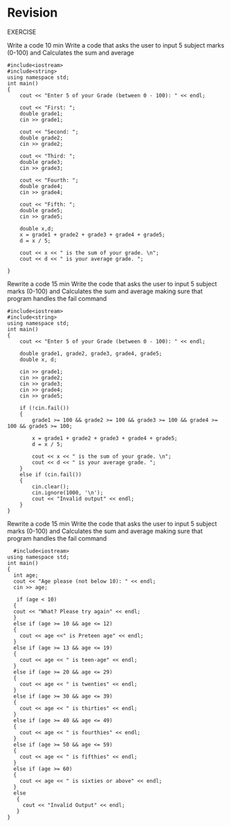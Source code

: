 # Revision

EXERCISE 

Write a code 10 min
Write a code that asks the user to input 5 subject marks (0-100) and
Calculates the sum and average 

    #include<iostream>
    #include<string>
    using namespace std;
    int main()
    {
        cout << "Enter 5 of your Grade (between 0 - 100): " << endl;

        cout << "First: ";
        double grade1;
        cin >> grade1;

        cout << "Second: ";
        double grade2;
        cin >> grade2;

        cout << "Third: ";
        double grade3;
        cin >> grade3;

        cout << "Fourth: ";
        double grade4;
        cin >> grade4;

        cout << "Fifth: ";
        double grade5;
        cin >> grade5;

        double x,d;
        x = grade1 + grade2 + grade3 + grade4 + grade5;
        d = x / 5;

        cout << x << " is the sum of your grade. \n";
        cout << d << " is your average grade. ";

    }
  
Rewrite a code 15 min
Write the code that asks the user to input 5 subject marks (0-100) and
Calculates the sum and average making sure that program handles the fail
command
  
    #include<iostream>
    #include<string>
    using namespace std;
    int main()
    {
        cout << "Enter 5 of your Grade (between 0 - 100): " << endl;

        double grade1, grade2, grade3, grade4, grade5;
        double x, d;

        cin >> grade1;
        cin >> grade2;
        cin >> grade3;
        cin >> grade4;
        cin >> grade5;

        if (!cin.fail())
        {
            grade1 >= 100 && grade2 >= 100 && grade3 >= 100 && grade4 >= 100 && grade5 >= 100;

            x = grade1 + grade2 + grade3 + grade4 + grade5;
            d = x / 5;

            cout << x << " is the sum of your grade. \n";
            cout << d << " is your average grade. ";
        }
        else if (cin.fail())
        {
            cin.clear();
            cin.ignore(1000, '\n');
            cout << "Invalid output" << endl;
        }
    }
  

  
Rewrite a code 15 min
Write the code that asks the user to input 5 subject marks (0-100) and
Calculates the sum and average making sure that program handles the fail
command
  
      #include<iostream>
    using namespace std;
    int main()
    {
      int age;
      cout << "Age please (not below 10): " << endl;
      cin >> age;

       if (age < 10)
      {
      cout << "What? Please try again" << endl;
      }
      else if (age >= 10 && age <= 12)
      {
        cout << age <<" is Preteen age" << endl;
      }
      else if (age >= 13 && age <= 19)
      {
        cout << age << " is teen-age" << endl;
      }
      else if (age >= 20 && age <= 29)
      {
        cout << age << " is twenties" << endl;
      }
      else if (age >= 30 && age <= 39)
      {
        cout << age << " is thirties" << endl;
      }
      else if (age >= 40 && age <= 49)
      {
        cout << age << " is fourthies" << endl;
      }
      else if (age >= 50 && age <= 59)
      {
        cout << age << " is fifthies" << endl;
      }
      else if (age >= 60)
      {
        cout << age << " is sixties or above" << endl;
      }
      else
       {
         cout << "Invalid Output" << endl;
       }
    }

  
  
  
  
